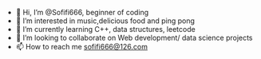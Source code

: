 - 👋 Hi, I’m @Sofifi666, beginner of coding 
- 👀 I’m interested in music,delicious food and ping pong
- 🌱 I’m currently learning C++, data structures, leetcode
- 💞️ I’m looking to collaborate on Web development/ data science projects 
- 📫 How to reach me sofifi666@126.com

<!---
Sofifi666/Sofifi666 is a ✨ special ✨ repository because its `README.md` (this file) appears on your GitHub profile.
You can click the Preview link to take a look at your changes.
--->

